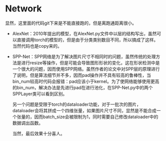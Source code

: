 # Network

显然，这里面的代码git下来是不能直接跑的，但是离跑通距离很小。



- AlexNet：2010年提出的模型，在AlexNet.py文件中以层的结构写出，虽然可以直接调用torch的模型的，但是由于分类类别数目不同，所以搞成了这样。当然代码也是copy来的。

- SPP-Net：SPP网络是为了解决图片尺寸不相同时的问题，虽然传统的处理方法是进行resize等操作，但是可能会导致图形形状的变化，这在形状检测中是一个很大的问题，因而使用SPP网络。虽然作者的论文中对SPP层的原理进行了说明，但是算法细节并不多，因而pad操作并不具有较高的鲁棒性，当bin_num较高时代码会报错：pad应该小于kernel。为了使网络能够使用更高的bin_num，解决办法是先进行pad在进行池化，在SPP-Net.py中的两个SPPLayer类可以看到区别。

  另一个问题是受限于torch的dataloader功能，对于一批次的图片，dataloader会将其拼成一个四维张量，如果图片尺寸不同，显然是不能合成一个张量的，因而batch_size会被限制为1，同时需要自己修改dataloader中的数据调出函数。

  当然，最后效果十分喜人。
